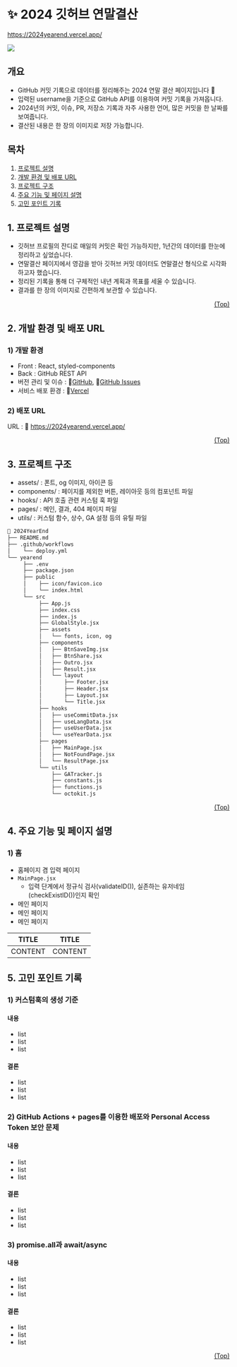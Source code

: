 # <span id="top">✨ 2024 깃허브 연말결산</span>

https://2024yearend.vercel.app/

<img src="https://file.notion.so/f/f/6ab7a866-335e-4433-9150-77cd09ab51ba/1055f654-1685-45af-9ba4-f70b2ab2df0b/image.png?table=block&id=1686af74-efe2-803d-9652-c8f0d341b983&spaceId=6ab7a866-335e-4433-9150-77cd09ab51ba&expirationTimestamp=1735372800000&signature=pydd_2zNZTp-G3qNt4x_aQk26ijg793oy1Frk7E-H-I&downloadName=image.png">

## 개요

- GitHub 커밋 기록으로 데이터를 정리해주는 2024 연말 결산 페이지입니다 🌱
- 입력된 username을 기준으로 GitHub API를 이용하여 커밋 기록을 가져옵니다.
- 2024년의 커밋, 이슈, PR, 저장소 기록과 자주 사용한 언어, 많은 커밋을 한 날짜를 보여줍니다.
- 결산된 내용은 한 장의 이미지로 저장 가능합니다.

## 목차

1. [프로젝트 설명](#goal)
2. [개발 환경 및 배포 URL](#dev)
3. [프로젝트 구조](#tree)
4. [주요 기능 및 페이지 설명](#pages)
5. [고민 포인트 기록](#issues)

## <span id="goal">1. 프로젝트 설명</span>

- 깃허브 프로필의 잔디로 매일의 커밋은 확인 가능하지만, 1년간의 데이터를 한눈에 정리하고 싶었습니다.
- 연말결산 페이지에서 영감을 받아 깃허브 커밋 데이터도 연말결산 형식으로 시각화하고자 했습니다.
- 정리된 기록을 통해 더 구체적인 내년 계획과 목표를 세울 수 있습니다.
- 결과를 한 장의 이미지로 간편하게 보관할 수 있습니다.

<p align="right"><a href="#top">(Top)</a></p>

## <span id="dev">2. 개발 환경 및 배포 URL</span>

### 1) 개발 환경

- Front : React, styled-components
- Back : GitHub REST API
- 버전 관리 및 이슈 : 🔗[GitHub](https://github.com/nurimeansworld/2024YearEnd/), 🔗[GitHub Issues](https://github.com/nurimeansworld/2024YearEnd//issues)
- 서비스 배포 환경 : 🔗[Vercel](https://vercel.com/)

### 2) 배포 URL

URL : 🔗 https://2024yearend.vercel.app/

<p align="right"><a href="#top">(Top)</a></p>

## <span id="tree">3. 프로젝트 구조</span>

- assets/ : 폰트, og 이미지, 아이콘 등
- components/ : 페이지를 제외한 버튼, 레이아웃 등의 컴포넌트 파일
- hooks/ : API 호출 관련 커스텀 훅 파일
- pages/ : 메인, 결과, 404 페이지 파일
- utils/ : 커스텀 함수, 상수, GA 설정 등의 유틸 파일

```bash
🎄 2024YearEnd
├── README.md
├── .github/workflows
│    └── deploy.yml
└── yearend
     ├── .env
     ├── package.json
     ├── public
     │    ├── icon/favicon.ico
     │    └── index.html
     └── src
          ├── App.js
          ├── index.css
          ├── index.js
          ├── GlobalStyle.jsx
          ├── assets
          │   └── fonts, icon, og
          ├── components
          │   ├── BtnSaveImg.jsx
          │   ├── BtnShare.jsx
          │   ├── Outro.jsx
          │   ├── Result.jsx
          │   └── layout
          │       ├── Footer.jsx
          │       ├── Header.jsx
          │       ├── Layout.jsx
          │       └── Title.jsx
          ├── hooks
          │   ├── useCommitData.jsx
          │   ├── useLangData.jsx
          │   ├── useUserData.jsx
          │   └── useYearData.jsx
          ├── pages
          │   ├── MainPage.jsx
          │   ├── NotFoundPage.jsx
          │   └── ResultPage.jsx
          └── utils
              ├── GATracker.js
              ├── constants.js
              ├── functions.js
              └── octokit.js
```

<p align="right"><a href="#top">(Top)</a></p>

## <span id="pages">4. 주요 기능 및 페이지 설명</span>

### 1) 홈

- 홈페이지 겸 입력 페이지
- `MainPage.jsx`
  - 입력 단계에서 정규식 검사(validateID()), 실존하는 유저네임(checkExistID())인지 확인
- 메인 페이지
- 메인 페이지
- 메인 페이지

| TITLE   | TITLE   |
| ------- | ------- |
| CONTENT | CONTENT |

## <span id="issues">5. 고민 포인트 기록</span>

### 1) 커스텀훅의 생성 기준

#### 내용

- list
- list
- list

#### 결론

- list
- list
- list

### 2) GitHub Actions + pages를 이용한 배포와 Personal Access Token 보안 문제

#### 내용

- list
- list
- list

#### 결론

- list
- list
- list

### 3) promise.all과 await/async

#### 내용

- list
- list
- list

#### 결론

- list
- list
- list

<p align="right"><a href="#top">(Top)</a></p>
